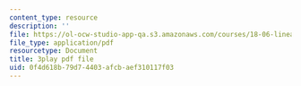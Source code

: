```yaml
---
content_type: resource
description: ''
file: https://ol-ocw-studio-app-qa.s3.amazonaws.com/courses/18-06-linear-algebra-spring-2010/0f4d618b79d74403afcbaef310117f03_TX_vooSnhm8.pdf
file_type: application/pdf
resourcetype: Document
title: 3play pdf file
uid: 0f4d618b-79d7-4403-afcb-aef310117f03
---
```


